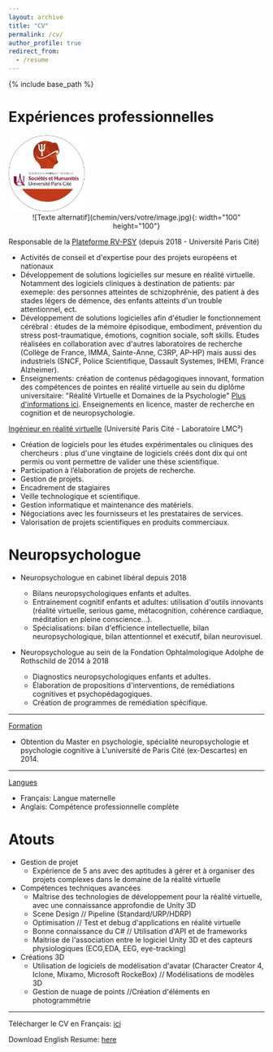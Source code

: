 ```yaml
---
layout: archive
title: "CV"
permalink: /cv/
author_profile: true
redirect_from:
  - /resume
---
```


{% include base_path %}

Expériences professionnelles
======
<img src='/images/Rond_Plateforme.png' width="150" height="150">
<div style="text-align: center;">
    ![Texte alternatif](chemin/vers/votre/image.jpg){: width="100" height="100"}
</div>

 Responsable de la [Plateforme RV-PSY](https://psychologie.u-paris.fr/plateforme-rv/la-plateforme-rv/)  (depuis 2018 - Université Paris Cité) 

  * Activités de conseil et d'expertise pour des projets européens et nationaux
  * Développement de solutions logicielles sur mesure en réalité virtuelle. Notamment des logiciels cliniques à destination de patients: par exemeple:  des personnes atteintes de schizophrénie, des patient à des stades légers de démence, des enfants atteints d'un trouble attentionnel, ect.
   * Développement de solutions logicielles afin d'étudier le fonctionnement cérébral : études de la mémoire épisodique, embodiment, prévention du stress post-traumatique, émotions, cognition sociale, soft skills. Etudes réalisées en collaboration
   avec d'autres laboratoires de recherche (Collège de France, IMMA, Sainte-Anne, C3RP, AP-HP) mais aussi des industriels (SNCF, Police Scientifique, Dassault Systemes, IHEMI, France Alzheimer).
   * Enseignements: création de contenus pédagogiques innovant, formation des compétences de pointes en réalité virtuelle au sein du diplôme universitaire: "Réalité Virtuelle et Domaines de la Psychologie" [Plus d'informations ici](https://odf.u-paris.fr/fr/offre-de-formation/diplome-d-universite-1/sciences-humaines-et-sociales-SHS/du-realite-virtuelle-et-domaines-de-la-psychologie-JM9B60NO.html).
   Enseignements en licence, master de recherche en cognition et de neuropsychologie.

<ins>Ingénieur en réalité virtuelle</ins> 
(Université Paris Cité - Laboratoire LMC²)


  * Création de logiciels pour les études expérimentales ou cliniques des chercheurs : plus d'une vingtaine de logiciels créés dont dix qui ont permis ou vont permettre de valider une thèse scientifique.
  * Participation à l’élaboration de projets de recherche.
  * Gestion de projets.
  * Encadrement de stagiaires
  * Veille technologique et scientifique.
  * Gestion informatique et maintenance des matériels.
  * Négociations avec les fournisseurs et les prestataires de services.
  * Valorisation de projets scientifiques en produits commerciaux.


Neuropsychologue 
======

* Neuropsychologue en cabinet libéral depuis 2018
  * Bilans neuropsychologiques enfants et adultes.
  * Entrainement cognitif enfants et adultes: utilisation d'outils innovants (réalité virtuelle, serious game, métacognition, cohérence cardiaque, méditation en pleine conscience...).
  * Spécialisations: bilan d'efficience intellectuelle, bilan neuropsychologique, bilan attentionnel et exécutif, bilan neurovisuel.

* Neuropsychologue au sein de la Fondation Ophtalmologique Adolphe de Rothschild de 2014 à 2018
  * Diagnostics neuropsychologiques enfants et adultes.
  * Élaboration de propositions d'interventions, de remédiations cognitives et psychopédagogiques.
  * Création de programmes de remédiation spécifique.

---

<ins>Formation</ins> 

  * Obtention du Master en psychologie, spécialité neuropsychologie et psychologie cognitive à L'université de Paris Cité (ex-Descartes) en 2014.

---

<ins>Langues</ins> 

  * Français: Langue maternelle
  * Anglais: Compétence professionnelle complète
  
Atouts 
======

* Gestion de projet
  * Expérience de 5 ans avec des aptitudes à gérer et à organiser des projets complexes dans le domaine de la réalité virtuelle
* Compétences techniques avancées
  * Maîtrise des technologies de développement pour la réalité virtuelle, avec une connaissance approfondie de Unity 3D
  * Scene Design // Pipeline (Standard/URP/HDRP)
  * Optimisation // Test et debug d'applications en réalité virtuelle
  * Bonne connaissance du C# // Utilisation d'API et de frameworks
  * Maitrise de l'association entre le logiciel Unity 3D et des capteurs physiologiques (ECG,EDA, EEG, eye-tracking)
* Créations 3D
  * Utilisation de logiciels de modélisation d'avatar (Character Creator 4, Iclone, Mixamo, Microsoft RockeBox) // Modélisations de modèles 3D
  * Gestion de nuage de points //Création d'éléments en photogrammétrie


---

Télécharger le CV en Français: [ici](https://alexandregastonbellegarde.github.io/files/CV_French.pdf)

Download English Resume: [here](https://alexandregastonbellegarde.github.io/files/CV_English.pdf)

